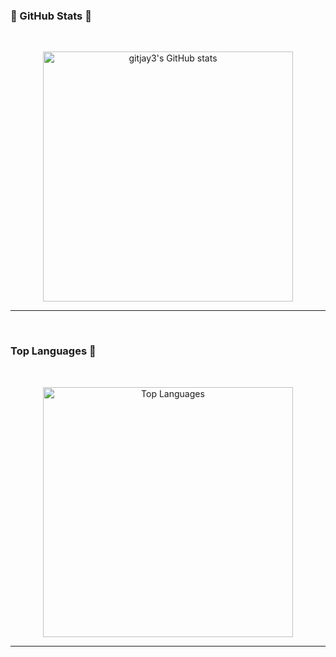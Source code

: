 ### 🌟 GitHub Stats 🌟

<br> <!-- 줄 간격 추가 -->

<div align="center">
  <a href="https://github.com/gitjay3/github-readme-stats">
    <img src="https://github-readme-stats.vercel.app/api?username=gitjay3&theme=tokyonight" alt="gitjay3's GitHub stats" style="width: 400px; height: auto;" />
  </a>
</div>

---

<br> <!-- 줄 간격 추가 -->

### Top Languages 👋

<br> <!-- 줄 간격 추가 -->

<div align="center">
  <img src="https://github-readme-stats.vercel.app/api/top-langs/?username=gitjay3&theme=tokyonight&layout=compact" alt="Top Languages" style="width: 400px; height: auto;" />
</div>

---


